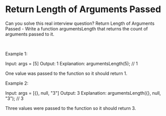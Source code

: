 # Return Length of Arguments Passed

Can you solve this real interview question? Return Length of Arguments Passed - Write a function argumentsLength that returns the count of arguments passed to it.

 

Example 1:


Input: args = [5]
Output: 1
Explanation:
argumentsLength(5); // 1

One value was passed to the function so it should return 1.


Example 2:


Input: args = [{}, null, "3"]
Output: 3
Explanation: 
argumentsLength({}, null, "3"); // 3

Three values were passed to the function so it should return 3.